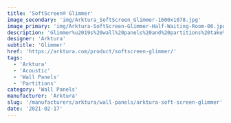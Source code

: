 ```yaml
---
title: 'SoftScreen® Glimmer'
image_secondary: 'img/Arktura_SoftScreen_Glimmer-1600x1078.jpg'
image_primary: 'img/Arktura-SoftScreen-Glimmer-Half-Waiting-Room-06.jpg'
description: 'Glimmer%u2019s%20wall%20panels%20and%20partitions%20take%20the%20standard%20grid%20and%20easily%20transform%20it%20into%20a%20unique%20pattern%20that%20achieves%20incredible%20movement%20across%20any%20space%20thanks%20to%20their%20fluctuating%20perforations.%20They%20can%20also%20stop%20sound%20movement%2C%20thanks%20to%20their%20Soft%20Sound%20material.%20These%20panels%20can%20be%20either%20fixed%20into%20place%20cable%20hung%2C%20wall%20mounted%2C%20or%20set%20on%20a%20track%20to%20serve%20as%20operable%20dividers.%20Glimmer%20is%20available%20in%20full%20and%20half%20pattern%20panels%20to%20provide%20flexibility%20in%20acoustic%20performance%20and%20peace%20of%20mind.%20%A0'
designer: 'Arktura'
subtitle: 'Glimmer'
href: 'https://arktura.com/product/softscreen-glimmer/'
tags:
  - 'Arktura'
  - 'Acoustic'
  - 'Wall Panels'
  - 'Partitions'
category: 'Wall Panels'
manufacturer: 'Arktura'
slug: '/manufacturers/arktura/wall-panels/arktura-soft-screen-glimmer'
date: '2021-02-17'
---
```

